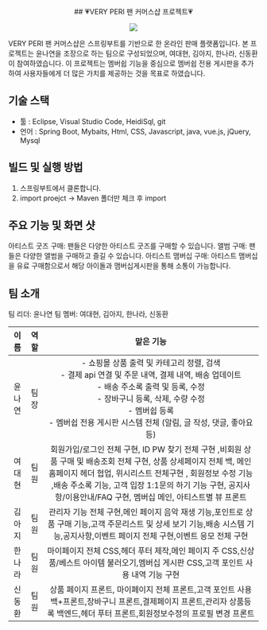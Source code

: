 <p align="center"> ## 💗VERY PERI 팬 커머스샵 프로젝트💗 </p>

<p align="center">
  <img src="https://github.com/dkth1122/Project_4/assets/134511884/501a3588-d12c-4a8a-a3d1-e6adf30834a7"> 
</p>

VERY PERI 팬 커머스샵은 스프링부트를 기반으로 한 온라인 판매 플랫폼입니다. 본 프로젝트는 윤나연을 조장으로 하는 팀으로 구성되었으며, 여대현, 김아지, 한나라, 신동환이 참여하였습니다.
이 프로젝트는 멤버쉽 기능을 중심으로 멤버쉽 전용 게시판을 추가하여 사용자들에게 더 많은 가치를 제공하는 것을 목표로 하였습니다.

## 기술 스택
- 툴 : Eclipse, Visual Studio Code, HeidiSql, git
- 언어 : Spring Boot, Mybaits, Html, CSS, Javascript, java, vue.js, jQuery, Mysql

## 빌드 및 실행 방법
1. 스프링부트에서 클론합니다.
2. import proejct -> Maven 폴더만 체크 후 import
   
## 주요 기능 및 화면 샷
아티스트 굿즈 구매: 팬들은 다양한 아티스트 굿즈를 구매할 수 있습니다.
앨범 구매: 팬들은 다양한 앨범을 구매하고 즐길 수 있습니다.
아티스트 맴버십 구매: 아티스트 맴버십을 유료 구매함으로서 해당 아이돌과 맴버십게시판을 통해 소통이 가능합니다.



## 팀 소개
팀 리더: 윤나연
팀 멤버: 여대현, 김아지, 한나라, 신동환

|이름|역할|맡은 기능|
|:---:|:---:|:---:|
|윤나연|팀장|- 쇼핑몰 상품 출력 및 카테고리 정렬, 검색<br/>- 결제 api 연결 및 주문 내역, 결제 내역, 배송 업데이트<br/>- 배송 주소록 출력 및 등록, 수정<br/>- 장바구니 등록, 삭제, 수량 수정<br/>- 멤버쉽 등록<br/>- 멤버쉽 전용 게시판 시스템 전체 (알림, 글 작성, 댓글, 좋아요 등)|
|여대현|팀원|회원가입/로그인 전체 구현, ID PW 찾기 전체 구현 ,비회원 상품 구매 및 배송조회 전체 구현, 상품 상세페이지 전체 백, 메인 홈페이지 헤더 협업, 위시리스트 전체구현 , 회원정보 수정 기능 ,배송 주소록 기능, 고객 입장 1:1문의 하기 기능 구현, 공지사항/이용안내/FAQ 구현, 멤버십 메인, 아티스트별 뷰 프론트|
|김아지|팀원|관리자 기능 전체 구현,메인 페이지 음악 재생 기능,포인트로 상품 구매 기능,고객 주문리스트 및 상세 보기 기능,배송 시스템 기능,공지사항,이벤트 페이지 전체 구현,이벤트 응모 전체 구현|
|한나라|팀원|마이페이지 전체 CSS,헤더 푸터 제작,메인 페이지 주 CSS,신상품/베스트 아이템 불러오기,멤버십 게시판 CSS,고객 포인트 사용 내역 기능 구현|
|신동환|팀원|상품 페이지 프론트, 마이페이지 전체 프론트,고객 포인트 사용 백+프론트,장바구니 프론트,결제페이지 프론트,관리자 상품등록  백엔드,헤더 푸터 프론트,회원정보수정의 프로필 변경 프론트


